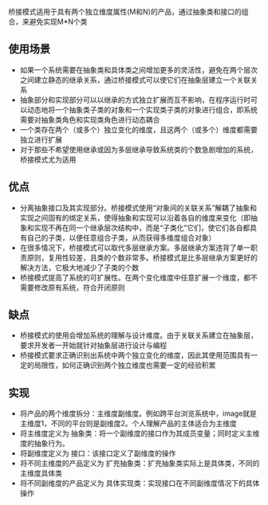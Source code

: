桥接模式适用于具有两个独立维度属性(M和N)的产品，通过抽象类和接口的组合，来避免实现M*N个类

## 使用场景
- 如果一个系统需要在抽象类和具体类之间增加更多的灵活性，避免在两个层次之间建立静态的继承关系，通过桥接模式可以使它们在抽象层建立一个关联关系
- 抽象部分和实现部分可以以继承的方式独立扩展而互不影响，在程序运行时可以动态地将一个抽象类子类的对象和一个实现类子类的对象进行组合，即系统需要对抽象类角色和实现类角色进行动态耦合
- 一个类存在两个（或多个）独立变化的维度，且这两个（或多个）维度都需要独立进行扩展
- 对于那些不希望使用继承或因为多层继承导致系统类的个数急剧增加的系统，桥接模式尤为适用

## 优点
- 分离抽象接口及其实现部分。桥接模式使用“对象间的关联关系”解耦了抽象和实现之间固有的绑定关系，使得抽象和实现可以沿着各自的维度来变化（即抽象和实现不再在同一个继承层次结构中，而是“子类化”它们，使它们各自都具有自己的子类，以便任意组合子类，从而获得多维度组合对象）
- 在很多情况下，桥接模式可以取代多层继承方案。多层继承方案违背了单一职责原则，复用性较差，且类的个数非常多。桥接模式是比多层继承方案更好的解决方法，它极大地减少了子类的个数
- 桥接模式提高了系统的可扩展性。在两个变化维度中任意扩展一个维度，都不需要修改原有系统，符合开闭原则

## 缺点
- 桥接模式的使用会增加系统的理解与设计难度。由于关联关系建立在抽象层，要求开发者一开始就针对抽象层进行设计与编程
- 桥接模式要求正确识别出系统中两个独立变化的维度，因此其使用范围具有一定的局限性，如何正确识别两个独立维度也需要一定的经验积累

## 实现
- 将产品的两个维度拆分：主维度副维度。例如跨平台浏览系统中，image就是主维度1，不同的平台则是副维度2。个人理解产品的主体适合为主维度
- 将主维度定义为 抽象类：将一个副维度的接口作为其成员变量；同时定义主维度的抽象行为。
- 将副维度定义为 接口：该接口定义了副维度的操作
- 将不同主维度的产品定义为 扩充抽象类：扩充抽象类实际上是具体类，不同的主维度具体类
- 将不同副维度的产品定义为 具体实现类：实现接口在不同副维度情况下的具体操作
